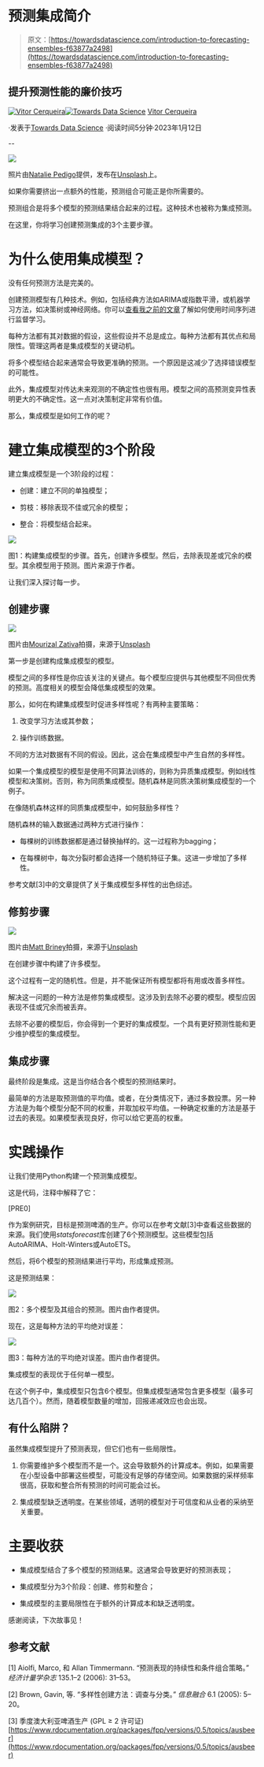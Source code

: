 # 预测集成简介

> 原文：[https://towardsdatascience.com/introduction-to-forecasting-ensembles-f63877a2498](https://towardsdatascience.com/introduction-to-forecasting-ensembles-f63877a2498)

## **提升预测性能的廉价技巧**

[](https://vcerq.medium.com/?source=post_page-----f63877a2498--------------------------------)[![Vitor Cerqueira](../Images/9e52f462c6bc20453d3ea273eb52114b.png)](https://vcerq.medium.com/?source=post_page-----f63877a2498--------------------------------)[](https://towardsdatascience.com/?source=post_page-----f63877a2498--------------------------------)[![Towards Data Science](../Images/a6ff2676ffcc0c7aad8aaf1d79379785.png)](https://towardsdatascience.com/?source=post_page-----f63877a2498--------------------------------) [Vitor Cerqueira](https://vcerq.medium.com/?source=post_page-----f63877a2498--------------------------------)

·发表于[Towards Data Science](https://towardsdatascience.com/?source=post_page-----f63877a2498--------------------------------) ·阅读时间5分钟·2023年1月12日

--

![](../Images/41f1f4833476c2b810d89fef95d3e395.png)

照片由[Natalie Pedigo](https://unsplash.com/@nataliepedigo?utm_source=medium&utm_medium=referral)提供，发布在[Unsplash](https://unsplash.com/?utm_source=medium&utm_medium=referral)上。

如果你需要挤出一点额外的性能，预测组合可能正是你所需要的。

预测组合是将多个模型的预测结果结合起来的过程。这种技术也被称为集成预测。

在这里，你将学习创建预测集成的3个主要步骤。

# 为什么使用集成模型？

没有任何预测方法是完美的。

创建预测模型有几种技术。例如，包括经典方法如ARIMA或指数平滑，或机器学习方法，如决策树或神经网络。你可以[查看我之前的文章](https://medium.com/towards-data-science/machine-learning-for-forecasting-transformations-and-feature-extraction-bbbea9de0ac2)了解如何使用时间序列进行监督学习。

每种方法都有其对数据的假设，这些假设并不总是成立。每种方法都有其优点和局限性。管理这两者是集成模型的关键动机。

将多个模型结合起来通常会导致更准确的预测。一个原因是这减少了选择错误模型的可能性。

此外，集成模型对传达未来观测的不确定性也很有用。模型之间的高预测变异性表明更大的不确定性。这一点对决策制定非常有价值。

那么，集成模型是如何工作的呢？

# 建立集成模型的3个阶段

建立集成模型是一个3阶段的过程：

+   创建：建立不同的单独模型；

+   剪枝：移除表现不佳或冗余的模型；

+   整合：将模型结合起来。

![](../Images/a8262299001405020ff310588f63670a.png)

图1：构建集成模型的步骤。首先，创建许多模型。然后，去除表现差或冗余的模型。其余模型用于预测。图片来源于作者。

让我们深入探讨每一步。

## 创建步骤

![](../Images/998c33333b1c542098f2a4da9f222638.png)

图片由[Mourizal Zativa](https://unsplash.com/@mourimoto?utm_source=medium&utm_medium=referral)拍摄，来源于[Unsplash](https://unsplash.com/?utm_source=medium&utm_medium=referral)

第一步是创建构成集成模型的模型。

模型之间的多样性是你应该关注的关键点。每个模型应提供与其他模型不同但优秀的预测。高度相关的模型会降低集成模型的效果。

那么，如何在构建集成模型时促进多样性呢？有两种主要策略：

1.  改变学习方法或其参数；

1.  操作训练数据。

不同的方法对数据有不同的假设。因此，这会在集成模型中产生自然的多样性。

如果一个集成模型的模型是使用不同算法训练的，则称为异质集成模型。例如线性模型和决策树。否则，称为同质集成模型。随机森林是同质决策树集成模型的一个例子。

在像随机森林这样的同质集成模型中，如何鼓励多样性？

随机森林的输入数据通过两种方式进行操作：

+   每棵树的训练数据都是通过替换抽样的。这一过程称为bagging；

+   在每棵树中，每次分裂时都会选择一个随机特征子集。这进一步增加了多样性。

参考文献[3]中的文章提供了关于集成模型多样性的出色综述。

## 修剪步骤

![](../Images/b62bbeef903dedc277fb110f782a878c.png)

图片由[Matt Briney](https://unsplash.com/@mbriney?utm_source=medium&utm_medium=referral)拍摄，来源于[Unsplash](https://unsplash.com/?utm_source=medium&utm_medium=referral)

在创建步骤中构建了许多模型。

这个过程有一定的随机性。但是，并不能保证所有模型都将有用或改善多样性。

解决这一问题的一种方法是修剪集成模型。这涉及到去除不必要的模型。模型应因表现不佳或冗余而被丢弃。

去除不必要的模型后，你会得到一个更好的集成模型。一个具有更好预测性能和更少维护模型的集成模型。

## 集成步骤

最终阶段是集成。这是当你结合各个模型的预测结果时。

最简单的方法是取预测值的平均值。或者，在分类情况下，通过多数投票。另一种方法是为每个模型分配不同的权重，并取加权平均值。一种确定权重的方法是基于过去的表现。如果模型表现良好，你可以给它更高的权重。

# 实践操作

让我们使用Python构建一个预测集成模型。

这是代码，注释中解释了它：

[PRE0]

作为案例研究，目标是预测啤酒的生产。你可以在参考文献[3]中查看这些数据的来源。我们使用*statsforecast*库创建了6个预测模型。这些模型包括AutoARIMA、Holt-Winters或AutoETS。

然后，将6个模型的预测结果进行平均，形成集成预测。

这是预测结果：

![](../Images/07284e5d2ff4cea194aa9a6049a53261.png)

图2：多个模型及其组合的预测。图片由作者提供。

现在，这是每种方法的平均绝对误差：

![](../Images/3e7caa809dcb842a5bd2f183ad2f102b.png)

图3：每种方法的平均绝对误差。图片由作者提供。

集成模型的表现优于任何单一模型。

在这个例子中，集成模型只包含6个模型。但集成模型通常包含更多模型（最多可达几百个）。然而，随着模型数量的增加，回报递减效应也会出现。

## 有什么陷阱？

虽然集成模型提升了预测表现，但它们也有一些局限性。

1.  你需要维护多个模型而不是一个。这会导致额外的计算成本。例如，如果需要在小型设备中部署这些模型，可能没有足够的存储空间。如果数据的采样频率很高，获取和整合所有预测的时间可能会过长。

1.  集成模型缺乏透明度。在某些领域，透明的模型对于可信度和从业者的采纳至关重要。

# 主要收获

+   集成模型结合了多个模型的预测结果。这通常会导致更好的预测表现；

+   集成模型分为3个阶段：创建、修剪和整合；

+   集成模型的主要局限性在于额外的计算成本和缺乏透明度。

感谢阅读，下次故事见！

## 参考文献

[1] Aiolfi, Marco, 和 Allan Timmermann. “预测表现的持续性和条件组合策略。” *经济计量学杂志* 135.1–2 (2006): 31–53。

[2] Brown, Gavin, 等. “多样性创建方法：调查与分类。” *信息融合* 6.1 (2005): 5–20。

[3] 季度澳大利亚啤酒生产 (GPL ≥ 2 许可证) [https://www.rdocumentation.org/packages/fpp/versions/0.5/topics/ausbeer](https://www.rdocumentation.org/packages/fpp/versions/0.5/topics/ausbeer)
